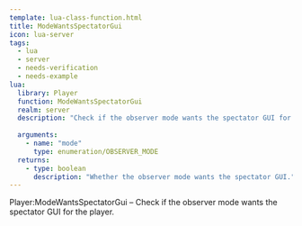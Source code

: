 ```yaml
---
template: lua-class-function.html
title: ModeWantsSpectatorGui
icon: lua-server
tags:
  - lua
  - server
  - needs-verification
  - needs-example
lua:
  library: Player
  function: ModeWantsSpectatorGui
  realm: server
  description: "Check if the observer mode wants the spectator GUI for the player."
  
  arguments:
    - name: "mode"
      type: enumeration/OBSERVER_MODE
  returns:
    - type: boolean
      description: "Whether the observer mode wants the spectator GUI."
---
```


<div class="lua__search__keywords">
Player:ModeWantsSpectatorGui &#x2013; Check if the observer mode wants the spectator GUI for the player.
</div>
